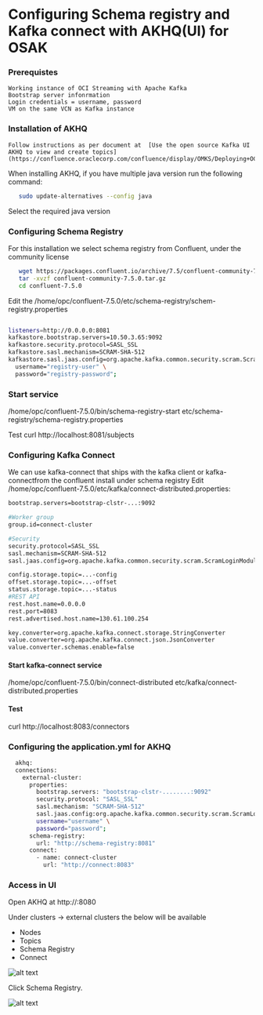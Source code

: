 # Configuring Schema registry and Kafka connect with AKHQ(UI) for OSAK

### Prerequistes
    
    Working instance of OCI Streaming with Apache Kafka
    Bootstrap server infonrmation
    Login credentials = username, password
    VM on the same VCN as Kafka instance

### Installation of AKHQ
    Follow instructions as per document at  [Use the open source Kafka UI AKHQ to view and create topics](https://confluence.oraclecorp.com/confluence/display/OMKS/Deploying+OCI+Streaming+with+Apache+Kafka+Service)


When installing AKHQ, if you have multiple java version run the following command:

 ```bash
    sudo update-alternatives --config java
 ```
 Select the required java version      
    
### Configuring Schema Registry

For this installation we select schema registry from Confluent, under the community license

``` bash
   wget https://packages.confluent.io/archive/7.5/confluent-community-7.5.0.tar.gz
   tar -xvzf confluent-community-7.5.0.tar.gz
   cd confluent-7.5.0
```
Edit the /home/opc/confluent-7.5.0/etc/schema-registry/schem-registry.properties

``` bash

listeners=http://0.0.0.0:8081
kafkastore.bootstrap.servers=10.50.3.65:9092
kafkastore.security.protocol=SASL_SSL
kafkastore.sasl.mechanism=SCRAM-SHA-512
kafkastore.sasl.jaas.config=org.apache.kafka.common.security.scram.ScramLoginModule required \
  username="registry-user" \
  password="registry-password";
  ```

### Start service
  /home/opc/confluent-7.5.0/bin/schema-registry-start etc/schema-registry/schema-registry.properties

 Test
   curl http://localhost:8081/subjects 

### Configuring Kafka Connect
We can use kafka-connect that ships with the kafka client or kafka-connectfrom the confluent install under schema registry
Edit /home/opc/confluent-7.5.0/etc/kafka/connect-distributed.properties:

```bash
bootstrap.servers=bootstrap-clstr-...:9092

#Worker group
group.id=connect-cluster

#Security
security.protocol=SASL_SSL
sasl.mechanism=SCRAM-SHA-512
sasl.jaas.config=org.apache.kafka.common.security.scram.ScramLoginModule required username="username"  password="password";

config.storage.topic=...-config
offset.storage.topic=...-offset
status.storage.topic=...-status
#REST API
rest.host.name=0.0.0.0
rest.port=8083
rest.advertised.host.name=130.61.100.254

key.converter=org.apache.kafka.connect.storage.StringConverter
value.converter=org.apache.kafka.connect.json.JsonConverter
value.converter.schemas.enable=false
```

#### Start kafka-connect service
/home/opc/confluent-7.5.0/bin/connect-distributed etc/kafka/connect-distributed.properties

#### Test
   curl http://localhost:8083/connectors

### Configuring the application.yml for AKHQ
``` bash
  akhq:
  connections:
    external-cluster:
      properties:
        bootstrap.servers: "bootstrap-clstr-........:9092"
        security.protocol: "SASL_SSL"
        sasl.mechanism: "SCRAM-SHA-512"
        sasl.jaas.config:org.apache.kafka.common.security.scram.ScramLoginModule required \ 
        username="username" \
        password="password";
      schema-registry:
        url: "http://schema-registry:8081"
      connect:
        - name: connect-cluster
          url: "http://connect:8083"
```

### Access in UI
Open AKHQ at http://<VM IP>:8080

Under clusters -> external clusters the below will be available
* Nodes
* Topics
* Schema Registry
* Connect

![alt text](/Users/jevonrowan/technology-engineering/data-platform/open-source-data-platforms/oci-streaming-with-apache-kafka/code-examples/schema-registry-akhq-setup/images/AKHQ1.png)

Click Schema Registry. 

![alt text](/Users/jevonrowan/technology-engineering/data-platform/open-source-data-platforms/oci-streaming-with-apache-kafka/code-examples/schema-registry-akhq-setup/images/schema-registry.png)
